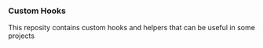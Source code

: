 ### Custom Hooks

This reposity contains custom hooks and helpers that can be useful in some projects
